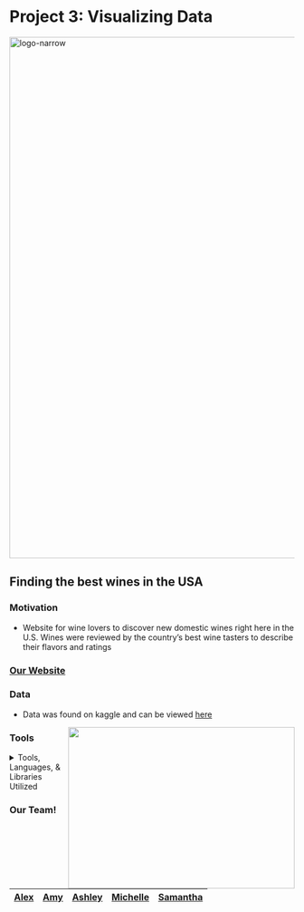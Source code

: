 # Project 3: Visualizing Data

<img width="920" alt="logo-narrow" src="https://user-images.githubusercontent.com/85762953/137573255-234608ae-48a2-406d-bcd0-058f4ae1a59c.png">


## Finding the best wines in the USA 

### Motivation
- Website for wine lovers to discover new domestic wines right here in the U.S. Wines were reviewed by the country’s best wine tasters to describe their flavors and ratings
### [Our Website](https://wine-or-bust.herokuapp.com/)



### Data
- Data was found on kaggle and can be viewed [here](https://www.kaggle.com/zynicide/wine-reviews)

<img align="right" width="400" height="285" src="https://user-images.githubusercontent.com/85762953/137573293-2bf1a649-ae74-438c-b4bd-e1e63185a8f1.jpg">

### Tools

<details>
<summary>Tools, Languages, & Libraries Utilized</summary>
<li>Jupyter Notebook</li></ul>
<li>Pandas</li></ul>
<li>Matplotlib</li></ul>
<li>VS Code</li></ul>
<li>D3 JS</li></ul>
<li>Plotly</li></ul>
<li>SQL Lite</li></ul>
<li>Google Places API</li></ul>
<li>Matplotlib</li></ul>
<li>HTML</li></ul>
<li>CSS</li></ul>
<li>JavaScript</li></ul>
<li>SQL Alchemy</li></ul>
<li>Flask</li></ul>
</details>




### Our Team!
|[Alex](https://github.com/aespinosa49)|[Amy](https://github.com/abednarz210)|[Ashley](https://github.com/ashleylynnl)|[Michelle](https://github.com/michelleherman13)|[Samantha](https://github.com/Sjenn257)|
|---|---|---|---|---|

# 

